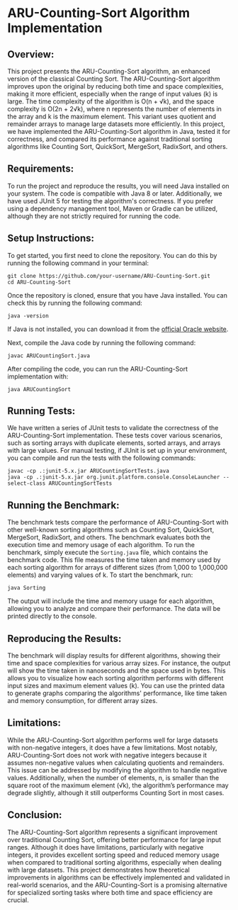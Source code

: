 # ARU-Counting-Sort Algorithm Implementation
## Overview:

This project presents the ARU-Counting-Sort algorithm, an enhanced version of the classical Counting Sort. The ARU-Counting-Sort algorithm improves upon the original by reducing both time and space complexities, making it more efficient, especially when the range of input values (k) is large. The time complexity of the algorithm is O(n + √k), and the space complexity is O(2n + 2√k), where n represents the number of elements in the array and k is the maximum element. This variant uses quotient and remainder arrays to manage large datasets more efficiently. In this project, we have implemented the ARU-Counting-Sort algorithm in Java, tested it for correctness, and compared its performance against traditional sorting algorithms like Counting Sort, QuickSort, MergeSort, RadixSort, and others.

## Requirements:

To run the project and reproduce the results, you will need Java installed on your system. The code is compatible with Java 8 or later. Additionally, we have used JUnit 5 for testing the algorithm's correctness. If you prefer using a dependency management tool, Maven or Gradle can be utilized, although they are not strictly required for running the code.

## Setup Instructions:

To get started, you first need to clone the repository. You can do this by running the following command in your terminal:

```
git clone https://github.com/your-username/ARU-Counting-Sort.git
cd ARU-Counting-Sort
```

Once the repository is cloned, ensure that you have Java installed. You can check this by running the following command:

```
java -version
```

If Java is not installed, you can download it from the [official Oracle website](https://www.oracle.com/java/technologies/javase-downloads.html).

Next, compile the Java code by running the following command:

```
javac ARUCountingSort.java
```

After compiling the code, you can run the ARU-Counting-Sort implementation with:

```
java ARUCountingSort
```

## Running Tests:

We have written a series of JUnit tests to validate the correctness of the ARU-Counting-Sort implementation. These tests cover various scenarios, such as sorting arrays with duplicate elements, sorted arrays, and arrays with large values.
For manual testing, if JUnit is set up in your environment, you can compile and run the tests with the following commands:

```
javac -cp .:junit-5.x.jar ARUCountingSortTests.java
java -cp .:junit-5.x.jar org.junit.platform.console.ConsoleLauncher --select-class ARUCountingSortTests
```

## Running the Benchmark:

The benchmark tests compare the performance of ARU-Counting-Sort with other well-known sorting algorithms such as Counting Sort, QuickSort, MergeSort, RadixSort, and others. The benchmark evaluates both the execution time and memory usage of each algorithm.
To run the benchmark, simply execute the `Sorting.java` file, which contains the benchmark code. This file measures the time taken and memory used by each sorting algorithm for arrays of different sizes (from 1,000 to 1,000,000 elements) and varying values of k. To start the benchmark, run:

```
java Sorting
```
The output will include the time and memory usage for each algorithm, allowing you to analyze and compare their performance. The data will be printed directly to the console.

## Reproducing the Results:

The benchmark will display results for different algorithms, showing their time and space complexities for various array sizes. For instance, the output will show the time taken in nanoseconds and the space used in bytes. This allows you to visualize how each sorting algorithm performs with different input sizes and maximum element values (k). You can use the printed data to generate graphs comparing the algorithms' performance, like time taken and memory consumption, for different array sizes.

## Limitations:

While the ARU-Counting-Sort algorithm performs well for large datasets with non-negative integers, it does have a few limitations. Most notably, ARU-Counting-Sort does not work with negative integers because it assumes non-negative values when calculating quotients and remainders. This issue can be addressed by modifying the algorithm to handle negative values. Additionally, when the number of elements, n, is smaller than the square root of the maximum element (√k), the algorithm’s performance may degrade slightly, although it still outperforms Counting Sort in most cases.

## Conclusion:

The ARU-Counting-Sort algorithm represents a significant improvement over traditional Counting Sort, offering better performance for large input ranges. Although it does have limitations, particularly with negative integers, it provides excellent sorting speed and reduced memory usage when compared to traditional sorting algorithms, especially when dealing with large datasets. This project demonstrates how theoretical improvements in algorithms can be effectively implemented and validated in real-world scenarios, and the ARU-Counting-Sort is a promising alternative for specialized sorting tasks where both time and space efficiency are crucial.

